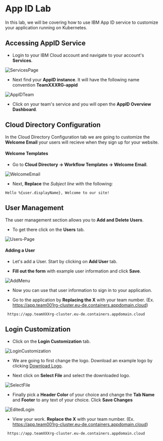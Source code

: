 # App ID Lab
In this lab, we will be covering how to use IBM App ID service to customize your application running on Kubernetes.

## Accessing AppID Service

- Login to your IBM Cloud account and navigate to your account's **Services**.

![ServicesPage](ServicesPage.png)

- Next find your **AppID instance**.  It will have the following name convention **TeamXXXRG-appid** 

![AppIDTeam](AppIDTeam.png)

- Click on your team's service and you will open the **AppID Overview Dashboard**.

## Cloud Directory Configuration

In the Cloud Directory Configuration tab we are going to customize the **Welcome Email** your users will recieve when they sign up for your website.

#### Welcome Templates

- Go to **Cloud Directory -> Workflow Templates -> Welcome Email**. 

![WelcomeEmail](WelcomeEmail.png)

- Next, **Replace** the *Subject line* with the following:

``` 
Hello %{user.displayName}, Welcome to our site! 
```

## User Management

The user management section allows you to **Add and Delete Users**. 

- To get there click on the **Users** tab.

![Users-Page](UsersPage.png)

#### Adding a User  

- Let's add a User. Start by clicking on **Add User** tab. 

- **Fill out the form** with example user information and click **Save**.

![AddMenu](AddMenu.png)

- Now you can use that user information to sign in to your application.

- Go to the application by **Replacing the X** with your team number. (Ex. https://app.team001rg-cluster.eu-de.containers.appdomain.cloud)

```
 https://app.teamXXXrg-cluster.eu-de.containers.appdomain.cloud
```

## Login Customization

- Click on the **Login Customization** tab. 

![LoginCustomization](LoginCustomization.png)

- We are going to first change the logo. Download an example logo by clicking <a href="SampleLogo.png" download>Download Logo</a>.

- Next click on **Select File** and select the downloaded logo.

![SelectFile](SelectFile.png)

- Finally pick a **Header Color** of your choice and change the **Tab Name** and **Footer** to any text of your choice. Click **Save Changes**

![EditedLogin](EditedLogin.png)

- View your work. **Replace the X** with your team number. (Ex. https://app.team001rg-cluster.eu-de.containers.appdomain.cloud)

```
 https://app.teamXXXrg-cluster.eu-de.containers.appdomain.cloud
```